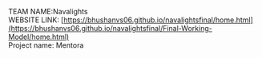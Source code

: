 TEAM NAME:Navalights<br/>
WEBSITE LINK: [https://bhushanvs06.github.io/navalightsfinal/home.html](https://bhushanvs06.github.io/navalightsfinal/Final-Working-Model/home.html)<br/>
Project name: Mentora<br/>
